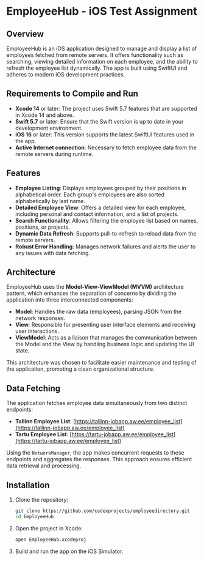 # EmployeeHub - iOS Test Assignment

## Overview

EmployeeHub is an iOS application designed to manage and display a list of employees fetched from remote servers. It offers functionality such as searching, viewing detailed information on each employee, and the ability to refresh the employee list dynamically. The app is built using SwiftUI and adheres to modern iOS development practices.

## Requirements to Compile and Run

- **Xcode 14** or later: The project uses Swift 5.7 features that are supported in Xcode 14 and above.
- **Swift 5.7** or later: Ensure that the Swift version is up to date in your development environment.
- **iOS 16** or later: This version supports the latest SwiftUI features used in the app.
- **Active Internet connection**: Necessary to fetch employee data from the remote servers during runtime.

## Features

- **Employee Listing**: Displays employees grouped by their positions in alphabetical order. Each group's employees are also sorted alphabetically by last name.
- **Detailed Employee View**: Offers a detailed view for each employee, including personal and contact information, and a list of projects.
- **Search Functionality**: Allows filtering the employee list based on names, positions, or projects.
- **Dynamic Data Refresh**: Supports pull-to-refresh to reload data from the remote servers.
- **Robust Error Handling**: Manages network failures and alerts the user to any issues with data fetching.

## Architecture

EmployeeHub uses the **Model-View-ViewModel (MVVM)** architecture pattern, which enhances the separation of concerns by dividing the application into three interconnected components:

- **Model**: Handles the raw data (employees), parsing JSON from the network responses.
- **View**: Responsible for presenting user interface elements and receiving user interactions.
- **ViewModel**: Acts as a liaison that manages the communication between the Model and the View by handling business logic and updating the UI state.

This architecture was chosen to facilitate easier maintenance and testing of the application, promoting a clean organizational structure.

## Data Fetching

The application fetches employee data simultaneously from two distinct endpoints:
- **Tallinn Employee List**: [https://tallinn-jobapp.aw.ee/employee_list](https://tallinn-jobapp.aw.ee/employee_list)
- **Tartu Employee List**: [https://tartu-jobapp.aw.ee/employee_list](https://tartu-jobapp.aw.ee/employee_list)

Using the `NetworkManager`, the app makes concurrent requests to these endpoints and aggregates the responses. This approach ensures efficient data retrieval and processing.

## Installation

1. Clone the repository:
   ```bash
   git clone https://github.com/codexprojects/employeedirectory.git
   cd EmployeeHub
2. Open the project in Xcode:
   ```bash
   open EmployeeHub.xcodeproj
3. Build and run the app on the iOS Simulator.
